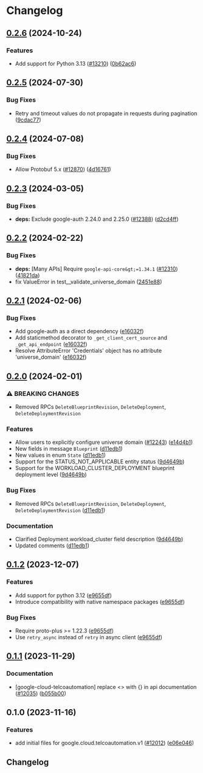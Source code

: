 # Changelog

## [0.2.6](https://github.com/googleapis/google-cloud-python/compare/google-cloud-telcoautomation-v0.2.5...google-cloud-telcoautomation-v0.2.6) (2024-10-24)


### Features

* Add support for Python 3.13 ([#13210](https://github.com/googleapis/google-cloud-python/issues/13210)) ([0b62ac6](https://github.com/googleapis/google-cloud-python/commit/0b62ac6aa99bd3259a088097630f2bd1f06825e6))

## [0.2.5](https://github.com/googleapis/google-cloud-python/compare/google-cloud-telcoautomation-v0.2.4...google-cloud-telcoautomation-v0.2.5) (2024-07-30)


### Bug Fixes

* Retry and timeout values do not propagate in requests during pagination ([9cdac77](https://github.com/googleapis/google-cloud-python/commit/9cdac77b20a8c9720aa668639e3ca6d1e759a2de))

## [0.2.4](https://github.com/googleapis/google-cloud-python/compare/google-cloud-telcoautomation-v0.2.3...google-cloud-telcoautomation-v0.2.4) (2024-07-08)


### Bug Fixes

* Allow Protobuf 5.x ([#12870](https://github.com/googleapis/google-cloud-python/issues/12870)) ([4d16761](https://github.com/googleapis/google-cloud-python/commit/4d16761640dd8e35410b3219b7d675d7668d2f88))

## [0.2.3](https://github.com/googleapis/google-cloud-python/compare/google-cloud-telcoautomation-v0.2.2...google-cloud-telcoautomation-v0.2.3) (2024-03-05)


### Bug Fixes

* **deps:** Exclude google-auth 2.24.0 and 2.25.0 ([#12388](https://github.com/googleapis/google-cloud-python/issues/12388)) ([d2cd4ff](https://github.com/googleapis/google-cloud-python/commit/d2cd4ffd12467ad512cccd7a0e9bb897ff2ce2a7))

## [0.2.2](https://github.com/googleapis/google-cloud-python/compare/google-cloud-telcoautomation-v0.2.1...google-cloud-telcoautomation-v0.2.2) (2024-02-22)


### Bug Fixes

* **deps:** [Many APIs] Require `google-api-core&gt;=1.34.1` ([#12310](https://github.com/googleapis/google-cloud-python/issues/12310)) ([41821da](https://github.com/googleapis/google-cloud-python/commit/41821da1fe08cc2aeeefc8c8f516023e4b0d0700))
* fix ValueError in test__validate_universe_domain ([2451e88](https://github.com/googleapis/google-cloud-python/commit/2451e88f302bc582b3f6d01a6ec6aceba7646252))

## [0.2.1](https://github.com/googleapis/google-cloud-python/compare/google-cloud-telcoautomation-v0.2.0...google-cloud-telcoautomation-v0.2.1) (2024-02-06)


### Bug Fixes

* Add google-auth as a direct dependency ([e16032f](https://github.com/googleapis/google-cloud-python/commit/e16032ffe9b15dfd008b51f046dbb10211356998))
* Add staticmethod decorator to `_get_client_cert_source` and `_get_api_endpoint` ([e16032f](https://github.com/googleapis/google-cloud-python/commit/e16032ffe9b15dfd008b51f046dbb10211356998))
* Resolve AttributeError 'Credentials' object has no attribute 'universe_domain' ([e16032f](https://github.com/googleapis/google-cloud-python/commit/e16032ffe9b15dfd008b51f046dbb10211356998))

## [0.2.0](https://github.com/googleapis/google-cloud-python/compare/google-cloud-telcoautomation-v0.1.2...google-cloud-telcoautomation-v0.2.0) (2024-02-01)


### ⚠ BREAKING CHANGES

* Removed RPCs `DeleteBlueprintRevision`, `DeleteDeployment`, `DeleteDeploymentRevision`

### Features

* Allow users to explicitly configure universe domain ([#12243](https://github.com/googleapis/google-cloud-python/issues/12243)) ([e14d4b1](https://github.com/googleapis/google-cloud-python/commit/e14d4b13a883876a420c498a044dc34ea5122629))
* New fields in message `Blueprint` ([d11edb1](https://github.com/googleapis/google-cloud-python/commit/d11edb12c30251d8662bd846b97dd7ccf10d944a))
* New values in enum `State` ([d11edb1](https://github.com/googleapis/google-cloud-python/commit/d11edb12c30251d8662bd846b97dd7ccf10d944a))
* Support for the STATUS_NOT_APPLICABLE entity status ([9d4649b](https://github.com/googleapis/google-cloud-python/commit/9d4649b6aa0c7a410be1751ab1932be767d8ae46))
* Support for the WORKLOAD_CLUSTER_DEPLOYMENT blueprint deployment level ([9d4649b](https://github.com/googleapis/google-cloud-python/commit/9d4649b6aa0c7a410be1751ab1932be767d8ae46))


### Bug Fixes

* Removed RPCs `DeleteBlueprintRevision`, `DeleteDeployment`, `DeleteDeploymentRevision` ([d11edb1](https://github.com/googleapis/google-cloud-python/commit/d11edb12c30251d8662bd846b97dd7ccf10d944a))


### Documentation

* Clarified Deployment.workload_cluster field description ([9d4649b](https://github.com/googleapis/google-cloud-python/commit/9d4649b6aa0c7a410be1751ab1932be767d8ae46))
* Updated comments ([d11edb1](https://github.com/googleapis/google-cloud-python/commit/d11edb12c30251d8662bd846b97dd7ccf10d944a))

## [0.1.2](https://github.com/googleapis/google-cloud-python/compare/google-cloud-telcoautomation-v0.1.1...google-cloud-telcoautomation-v0.1.2) (2023-12-07)


### Features

* Add support for python 3.12 ([e9655df](https://github.com/googleapis/google-cloud-python/commit/e9655dff9f393bf3382c668ea2a31dd3332ed192))
* Introduce compatibility with native namespace packages ([e9655df](https://github.com/googleapis/google-cloud-python/commit/e9655dff9f393bf3382c668ea2a31dd3332ed192))


### Bug Fixes

* Require proto-plus &gt;= 1.22.3 ([e9655df](https://github.com/googleapis/google-cloud-python/commit/e9655dff9f393bf3382c668ea2a31dd3332ed192))
* Use `retry_async` instead of `retry` in async client ([e9655df](https://github.com/googleapis/google-cloud-python/commit/e9655dff9f393bf3382c668ea2a31dd3332ed192))

## [0.1.1](https://github.com/googleapis/google-cloud-python/compare/google-cloud-telcoautomation-v0.1.0...google-cloud-telcoautomation-v0.1.1) (2023-11-29)


### Documentation

* [google-cloud-telcoautomation] replace &lt;&gt; with {} in api documentation ([#12035](https://github.com/googleapis/google-cloud-python/issues/12035)) ([b055b00](https://github.com/googleapis/google-cloud-python/commit/b055b009780fc07eac01762e3a922826d4ba75c6))

## 0.1.0 (2023-11-16)


### Features

* add initial files for google.cloud.telcoautomation.v1 ([#12012](https://github.com/googleapis/google-cloud-python/issues/12012)) ([e06e046](https://github.com/googleapis/google-cloud-python/commit/e06e04638da43285f4243cdc28c94d708a478289))

## Changelog
